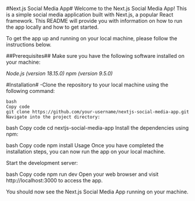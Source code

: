 #Next.js Social Media App#
Welcome to the Next.js Social Media App! This is a simple social media application built with Next.js, a popular React framework. This README will provide you with information on how to run the app locally and how to get started.

To get the app up and running on your local machine, please follow the instructions below.

##Prerequisites##
Make sure you have the following software installed on your machine:

_Node.js (version 18.15.0)_
_npm (version 9.5.0)_

#Installation#
-Clone the repository to your local machine using the following command:

```
bash
Copy code
git clone https://github.com/your-username/nextjs-social-media-app.git
Navigate into the project directory:
```

bash
Copy code
cd nextjs-social-media-app
Install the dependencies using npm:

bash
Copy code
npm install
Usage
Once you have completed the installation steps, you can now run the app on your local machine.

Start the development server:

bash
Copy code
npm run dev
Open your web browser and visit http://localhost:3000 to access the app.

You should now see the Next.js Social Media App running on your machine.
